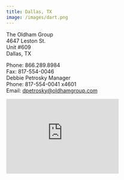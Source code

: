 ```yaml
---
title: Dallas, TX
image: /images/dart.png
---
```

The Oldham Group  
4647 Leston St.  
Unit #609  
Dallas, TX  

Phone:	866.289.8984  
Fax:	817-554-0046  
Debbie Petrosky	Manager  
Phone:	817-554-0041 x4601  
Email:	dpetrosky@oldhamgroup.com  
<!-- split -->
<div class="map">
<iframe src="https://www.google.com/maps/embed?pb=!1m18!1m12!1m3!1d3353.2621935183065!2d-96.8988718851275!3d32.811817189518095!2m3!1f0!2f0!3f0!3m2!1i1024!2i768!4f13.1!3m3!1m2!1s0x864e9c970b1c3617%3A0x40ca6da6ae38155a!2s4647%20Leston%20St%20%23609%2C%20Dallas%2C%20TX%2075247!5e0!3m2!1sen!2sus!4v1611443005777!5m2!1sen!2sus" width="300" height="200" frameborder="0" style="border:0;" allowfullscreen="" aria-hidden="false" tabindex="0"></iframe>
</div>
